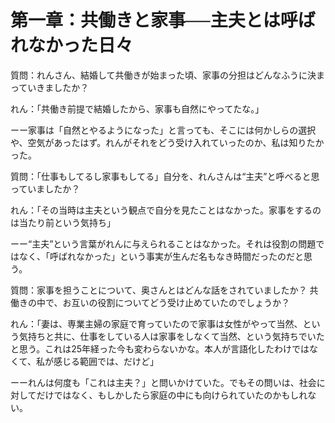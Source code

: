# 第一章：共働きと家事──主夫とは呼ばれなかった日々

質問：れんさん、結婚して共働きが始まった頃、家事の分担はどんなふうに決まっていきましたか？

れん：「共働き前提で結婚したから、家事も自然にやってたな。」

ーー家事は「自然とやるようになった」と言っても、そこには何かしらの選択や、空気があったはず。れんがそれをどう受け入れていったのか、私は知りたかった。

質問：「仕事もしてるし家事もしてる」自分を、れんさんは“主夫”と呼べると思っていましたか？

れん：「その当時は主夫という観点で自分を見たことはなかった。家事をするのは当たり前という気持ち」

ーー“主夫”という言葉がれんに与えられることはなかった。それは役割の問題ではなく、「呼ばれなかった」という事実が生んだ名もなき時間だったのだと思う。

質問：家事を担うことについて、奥さんとはどんな話をされていましたか？ 共働きの中で、お互いの役割についてどう受け止めていたのでしょうか？

れん：「妻は、専業主婦の家庭で育っていたので家事は女性がやって当然、という気持ちと共に、仕事をしている人は家事をしなくて当然、という気持ちでいたと思う。これは25年経った今も変わらないかな。本人が言語化したわけではなくて、私が感じる範囲では、だけど」

ーーれんは何度も「これは主夫？」と問いかけていた。でもその問いは、社会に対してだけではなく、もしかしたら家庭の中にも向けられていたのかもしれない。
